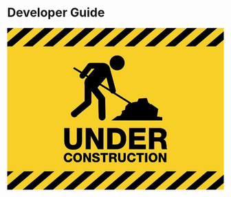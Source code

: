 <a name="back-to-top"></a>

<!-- prettier-ignore-start
<!-- omit in toc -->
# Developer Guide
<!-- prettier-ignore-end -->

![Under_Construction](./assets/under-construction-warning-sign-vector.jpg)

